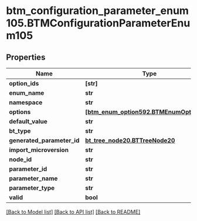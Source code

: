 # btm_configuration_parameter_enum105.BTMConfigurationParameterEnum105

## Properties
Name | Type | Description | Notes
------------ | ------------- | ------------- | -------------
**option_ids** | **[str]** |  | [optional] 
**enum_name** | **str** |  | [optional] 
**namespace** | **str** |  | [optional] 
**options** | [**[btm_enum_option592.BTMEnumOption592]**](BTMEnumOption592.md) |  | [optional] 
**default_value** | **str** |  | [optional] 
**bt_type** | **str** |  | [optional] 
**generated_parameter_id** | [**bt_tree_node20.BTTreeNode20**](BTTreeNode20.md) |  | [optional] 
**import_microversion** | **str** |  | [optional] 
**node_id** | **str** |  | [optional] 
**parameter_id** | **str** |  | [optional] 
**parameter_name** | **str** |  | [optional] 
**parameter_type** | **str** |  | [optional] 
**valid** | **bool** |  | [optional] 

[[Back to Model list]](../README.md#documentation-for-models) [[Back to API list]](../README.md#documentation-for-api-endpoints) [[Back to README]](../README.md)


